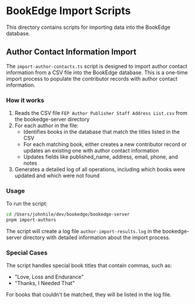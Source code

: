 # BookEdge Import Scripts

This directory contains scripts for importing data into the BookEdge database.

## Author Contact Information Import

The `import-author-contacts.ts` script is designed to import author contact information from a CSV file into the BookEdge database. This is a one-time import process to populate the contributor records with author contact information.

### How it works

1. Reads the CSV file `FEP Author Publisher Staff Address List.csv` from the bookedge-server directory
2. For each author in the file:
   - Identifies books in the database that match the titles listed in the CSV
   - For each matching book, either creates a new contributor record or updates an existing one with author contact information
   - Updates fields like published_name, address, email, phone, and notes
3. Generates a detailed log of all operations, including which books were updated and which were not found

### Usage

To run the script:

```bash
cd /Users/johnhile/dev/bookedge/bookedge-server
pnpm import-authors
```

The script will create a log file `author-import-results.log` in the bookedge-server directory with detailed information about the import process.

### Special Cases

The script handles special book titles that contain commas, such as:
- "Love, Loss and Endurance"
- "Thanks, I Needed That"

For books that couldn't be matched, they will be listed in the log file.